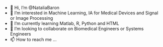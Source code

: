 - 👋 Hi, I’m @NataliaBaron
- 👀 I’m interested in Machine Learning, IA for Medical Devices and Signal or Image Processing 
- 🌱 I’m currently learning Matlab, R, Python and HTML
- 💞️ I’m looking to collaborate on Biomedical Engineers or Systems Engineers 
- 📫 How to reach me ...

<!---
NataliaBaron/NataliaBaron is a ✨ special ✨ repository because its `README.md` (this file) appears on your GitHub profile.
You can click the Preview link to take a look at your changes.
--->

